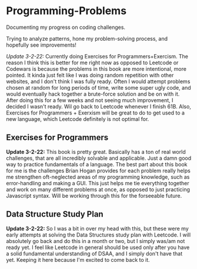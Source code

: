 # Programming-Problems
Documenting my progress on coding challenges. 

Trying to analyze patterns, hone my problem-solving process, and hopefully see improvements!

*Update 3-2-22:* Currently doing Exercises for Programmers+Exercism. The reason I think this is better for me right now as opposed to Leetcode or Codewars is because the problems in this book are more intentional, more pointed. It kinda just felt like I was doing random repetition with other websites, and I don't think I was fully ready. Often I would attempt problems chosen at random for long periods of time, write some super ugly code, and would eventually hack together a brute-force solution and be on with it. After doing this for a few weeks and not seeing much improvement, I decided I wasn't ready. Wil go back to Leetcode whenever I finish 61B. 
Also, Exercises for Programmers + Exerxism will be great to do to get used to a new language, which Leetcode definitely is not optimal for. 


## Exercises for Programmers
**Update 3-2-22:** This book is pretty great. Basically has a ton of real world challenges, that are all incredibly solvable and applicable. Just a damn good way to practice fundamentals of a language. The best part about this book for me is the challenges Brian Hogan provides for each problem really helps me strengthen oft-neglected areas of my programming knowledge, such as error-handling and making a GUI. This just helps me tie everything together and work on many different problems at once, as opposed to just practicing Javascript syntax. Will be working through this for the forseeable future.
## Data Structure Study Plan
**Update 3-2-22:** So I was a bit in over my head with this, but these were my early attempts at solving the Data Structures study plan with Leetcode. I will absolutely go back and do this in a month or two, but I simply was/am not ready yet. I feel like Leetcode in general should be used only after you have a solid fundamental understanding of DSAA, and I simply don't have that yet. Keeping it here because I'm excited to come back to it. 

